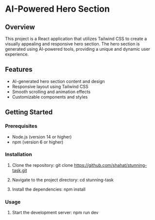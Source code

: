 # AI-Powered Hero Section

## Overview
This project is a React application that utilizes Tailwind CSS to create a visually appealing and responsive hero section. The hero section is generated using AI-powered tools, providing a unique and dynamic user experience.

## Features
- AI-generated hero section content and design
- Responsive layout using Tailwind CSS
- Smooth scrolling and animation effects
- Customizable components and styles

## Getting Started

### Prerequisites
- Node.js (version 14 or higher)
- npm (version 6 or higher)

### Installation
1. Clone the repository:
git clone https://github.com/shahat/stunning-task.git


2. Navigate to the project directory:
cd stunning-task

3. Install the dependencies:
npm install

### Usage
1. Start the development server: npm run dev
